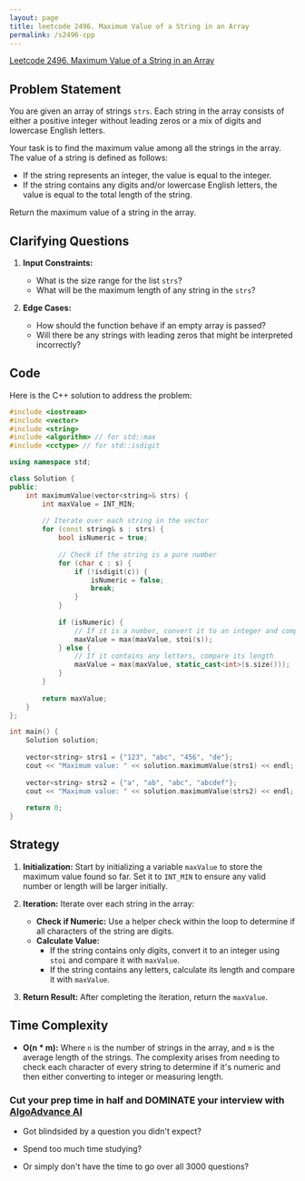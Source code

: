 ```yaml
---
layout: page
title: leetcode 2496. Maximum Value of a String in an Array
permalink: /s2496-cpp
---
```

[Leetcode 2496. Maximum Value of a String in an Array](https://algoadvance.github.io/algoadvance/l2496)
## Problem Statement

You are given an array of strings `strs`. Each string in the array consists of either a positive integer without leading zeros or a mix of digits and lowercase English letters.

Your task is to find the maximum value among all the strings in the array. The value of a string is defined as follows:

- If the string represents an integer, the value is equal to the integer.
- If the string contains any digits and/or lowercase English letters, the value is equal to the total length of the string.

Return the maximum value of a string in the array.

## Clarifying Questions

1. **Input Constraints:**
   - What is the size range for the list `strs`?
   - What will be the maximum length of any string in the `strs`?

2. **Edge Cases:**
   - How should the function behave if an empty array is passed?
   - Will there be any strings with leading zeros that might be interpreted incorrectly?

## Code

Here is the C++ solution to address the problem:

```cpp
#include <iostream>
#include <vector>
#include <string>
#include <algorithm> // for std::max
#include <cctype> // for std::isdigit

using namespace std;

class Solution {
public:
    int maximumValue(vector<string>& strs) {
        int maxValue = INT_MIN;
        
        // Iterate over each string in the vector
        for (const string& s : strs) {
            bool isNumeric = true;
            
            // Check if the string is a pure number
            for (char c : s) {
                if (!isdigit(c)) {
                    isNumeric = false;
                    break;
                }
            }
            
            if (isNumeric) {
                // If it is a number, convert it to an integer and compare
                maxValue = max(maxValue, stoi(s));
            } else {
                // If it contains any letters, compare its length
                maxValue = max(maxValue, static_cast<int>(s.size()));
            }
        }
        
        return maxValue;
    }
};

int main() {
    Solution solution;
    
    vector<string> strs1 = {"123", "abc", "456", "de"};
    cout << "Maximum value: " << solution.maximumValue(strs1) << endl; // Should output 456 (integer value)
    
    vector<string> strs2 = {"a", "ab", "abc", "abcdef"};
    cout << "Maximum value: " << solution.maximumValue(strs2) << endl; // Should output 6 (length of "abcdef")
    
    return 0;
}
```

## Strategy

1. **Initialization:** Start by initializing a variable `maxValue` to store the maximum value found so far. Set it to `INT_MIN` to ensure any valid number or length will be larger initially.

2. **Iteration:** Iterate over each string in the array:
   - **Check if Numeric:** Use a helper check within the loop to determine if all characters of the string are digits.
   - **Calculate Value:** 
     - If the string contains only digits, convert it to an integer using `stoi` and compare it with `maxValue`.
     - If the string contains any letters, calculate its length and compare it with `maxValue`.

3. **Return Result:** After completing the iteration, return the `maxValue`.

## Time Complexity

- **O(n \* m):** Where `n` is the number of strings in the array, and `m` is the average length of the strings. The complexity arises from needing to check each character of every string to determine if it's numeric and then either converting to integer or measuring length.


### Cut your prep time in half and DOMINATE your interview with [AlgoAdvance AI](https://algoAdvance.com)

- Got blindsided by a question you didn't expect?

- Spend too much time studying?

- Or simply don't have the time to go over all 3000 questions?

